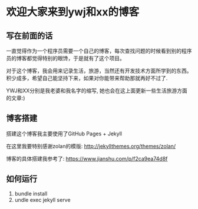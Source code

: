 # 欢迎大家来到ywj和xx的博客

## 写在前面的话

一直觉得作为一个程序员需要一个自己的博客，每次查找问题的时候看到别的程序员的博客都觉得特别的眼馋，于是就有了这个项目。

对于这个博客，我会用来记录生活，旅游，当然还有开发技术方面所学到的东西。积少成多，希望自己能坚持下来，如果对你能带来帮助那就再好不过了.

YWJ和XX分别是我老婆和我名字的缩写, 她也会在这上面更新一些生活旅游方面的文章:)

## 博客搭建

搭建这个博客我主要使用了GitHub Pages + Jekyll 

在这里我要特别感谢zolan的模版: http://jekyllthemes.org/themes/zolan/

博客的具体搭建我参考了: https://www.jianshu.com/p/f2ca9ea74d8f

## 如何运行

1. bundle install
2. undle exec jekyll serve